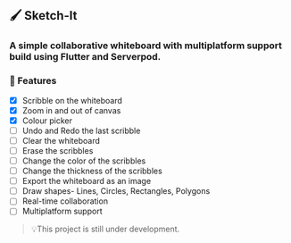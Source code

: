 ## 🖌️ Sketch-It

### A simple collaborative whiteboard with multiplatform support build using Flutter and Serverpod.

### 🚀 Features

- [x] Scribble on the whiteboard
- [x] Zoom in and out of canvas
- [x] Colour picker
- [ ] Undo and Redo the last scribble
- [ ] Clear the whiteboard
- [ ] Erase the scribbles
- [ ] Change the color of the scribbles
- [ ] Change the thickness of the scribbles
- [ ] Export the whiteboard as an image
- [ ] Draw shapes- Lines, Circles, Rectangles, Polygons
- [ ] Real-time collaboration
- [ ] Multiplatform support

> 💡This project is still under development.

